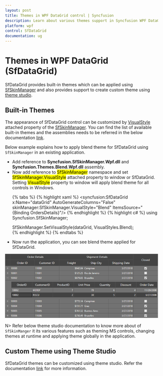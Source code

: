 ```yaml
---
layout: post
title: Themes in WPF DataGrid control | Syncfusion
description: Learn about various themes support in Syncfusion WPF DataGrid (SfDataGrid) control and more details.
platform: wpf
control: SfDataGrid
documentation: ug
---
```


# Themes in WPF DataGrid (SfDataGrid)

SfDataGrid provides built-in themes which can be applied using [SfSkinManager](https://help.syncfusion.com/wpf/themes/getting-started) and also provides support to create custom theme using [theme studio](https://help.syncfusion.com/wpf/themes/theme-studio). 

## Built-in Themes

The appearance of SfDataGrid control can be customized by [VisualStyle](https://help.syncfusion.com/cr/wpf/Syncfusion.SfSkinManager.VisualStyles.html) attached property of the [SfSkinManager](https://help.syncfusion.com/cr/wpf/Syncfusion.SfSkinManager.SfSkinManager.html). You can find the list of available built-in themes and the assemblies needs to be referred in the below documentation [link](https://help.syncfusion.com/wpf/themes/getting-started).

Below example explains how to apply blend theme for SfDataGrid using `SfSkinManager` in an existing application.
<ul>
<li>Add reference to <b>Syncfusion.SfSkinManager.Wpf.dll</b> and <b>Syncfusion.Themes.Blend.Wpf.dll</b> assembly.</li>
<li>Now add reference to <mark>SfSkinManager</mark> namespace and set <mark>SfSkinManager.VisualStyle</mark> attached property to window or SfDataGrid. Setting <mark>VisualStyle</mark> property to window will apply blend theme for all controls in Windows.

{% tabs %}
{% highlight xaml %}
<Window x:Class="VisualStylesDemo.MainWindow"
                             xmlns="http://schemas.microsoft.com/winfx/2006/xaml/presentation"
                             xmlns:x="http://schemas.microsoft.com/winfx/2006/xaml"                             
                             xmlns:syncfusion="http://schemas.syncfusion.com/wpf"
                             xmlns:local="clr-namespace:VisualStylesDemo"
                             xmlns:skinManager="clr-namespace:Syncfusion.SfSkinManager;assembly=Syncfusion.SfSkinManager.WPF"
                             Title="Visual Styles Demo"  Icon="App.ico"
                             Width="1200" Height="720"
                             WindowStartupLocation="CenterScreen">
    <syncfusion:SfDataGrid x:Name="dataGrid"
                        AutoGenerateColumns="False"
                        skinManager:SfSkinManager.VisualStyle="Blend"
                        ItemsSource="{Binding OrdersDetails}"/>
{% endhighlight %}
{% highlight c# %}
using Syncfusion.SfSkinManager;

SfSkinManager.SetVisualStyle(dataGrid, VisualStyles.Blend);        
{% endhighlight %}
{% endtabs %}

</li> 

<li>Now run the application, you can see blend theme applied for SfDataGrid.</li>
</ul>

![Display Blend theme implemented for WPF SfDataGrid](Themes_images/themes_img1.png)

N> Refer below theme studio documentation to know more about of `SfSkinManger` it its various features such as theming MS controls, changing themes at runtime and applying theme globally in the application. 

## Custom Theme using Theme Studio

SfDataGrid themes can be customized using theme studio. Refer the documentation [link](https://help.syncfusion.com/wpf/themes/theme-studio) for more information. 

